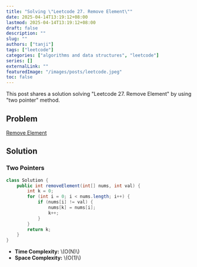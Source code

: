 ```yaml
---
title: "Solving \"Leetcode 27. Remove Element\""
date: 2025-04-14T13:19:12+08:00
lastmod: 2025-04-14T13:19:12+08:00
draft: false
description: ""
slug: ""
authors: ["tanji"]
tags: ["leetcode"]
categories: ["algorithms and data structures", "leetcode"]
series: []
externalLink: ""
featuredImage: "/images/posts/leetcode.jpeg"
toc: false
---
```


This post shares a solution solving "Leetcode 27. Remove Element" by using "two pointer" method.

## Problem
[Remove Element](https://leetcode.com/problems/remove-element/)

## Solution
### Two Pointers
```java
class Solution {
    public int removeElement(int[] nums, int val) {
        int k = 0;
        for (int i = 0; i < nums.length; i++) {
            if (nums[i] != val) {
                nums[k] = nums[i];
                k++;
            }
        }
        return k;
    }
}
```
* **Time Complexity:** \\(O(N)\\)
* **Space Complexity:** \\(O(1)\\)
